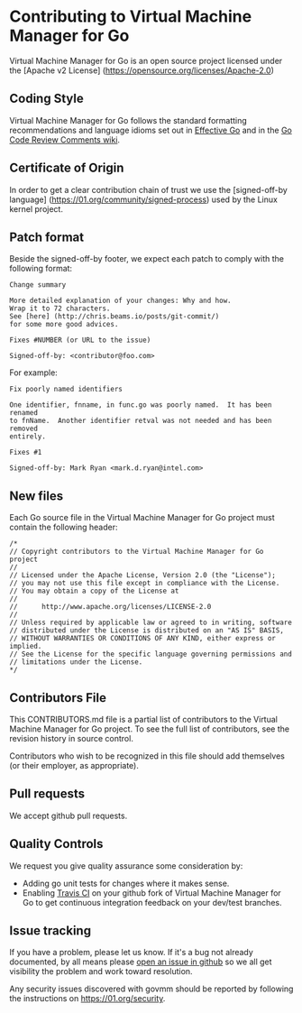 # Contributing to Virtual Machine Manager for Go

Virtual Machine Manager for Go is an open source project licensed under the [Apache v2 License] (https://opensource.org/licenses/Apache-2.0)

## Coding Style

Virtual Machine Manager for Go follows the standard formatting recommendations and language idioms set out
in [Effective Go](https://golang.org/doc/effective_go.html) and in the
[Go Code Review Comments wiki](https://github.com/golang/go/wiki/CodeReviewComments).

## Certificate of Origin

In order to get a clear contribution chain of trust we use the [signed-off-by language] (https://01.org/community/signed-process)
used by the Linux kernel project.

## Patch format

Beside the signed-off-by footer, we expect each patch to comply with the following format:

```
Change summary

More detailed explanation of your changes: Why and how.
Wrap it to 72 characters.
See [here] (http://chris.beams.io/posts/git-commit/)
for some more good advices.

Fixes #NUMBER (or URL to the issue)

Signed-off-by: <contributor@foo.com>
```

For example:

```
Fix poorly named identifiers
  
One identifier, fnname, in func.go was poorly named.  It has been renamed
to fnName.  Another identifier retval was not needed and has been removed
entirely.

Fixes #1
    
Signed-off-by: Mark Ryan <mark.d.ryan@intel.com>
```

## New files

Each Go source file in the Virtual Machine Manager for Go project must
contain the following header:

```
/*
// Copyright contributors to the Virtual Machine Manager for Go project
//
// Licensed under the Apache License, Version 2.0 (the "License");
// you may not use this file except in compliance with the License.
// You may obtain a copy of the License at
//
//      http://www.apache.org/licenses/LICENSE-2.0
//
// Unless required by applicable law or agreed to in writing, software
// distributed under the License is distributed on an "AS IS" BASIS,
// WITHOUT WARRANTIES OR CONDITIONS OF ANY KIND, either express or implied.
// See the License for the specific language governing permissions and
// limitations under the License.
*/
```

## Contributors File

This CONTRIBUTORS.md file is a partial list of contributors to the
Virtual Machine Manager for Go project. To see the full list of
contributors, see the revision history in source control.

Contributors who wish to be recognized in this file should add
themselves (or their employer, as appropriate).

## Pull requests

We accept github pull requests.

## Quality Controls

We request you give quality assurance some consideration by:

* Adding go unit tests for changes where it makes sense.
* Enabling [Travis CI](https://travis-ci.org/kata-containers/govmm) on your github fork of Virtual Machine Manager for Go to get continuous integration feedback on your dev/test branches.

## Issue tracking

If you have a problem, please let us know.  If it's a bug not already documented, by all means please [open an
issue in github](https://github.com/kata-containers/govmm/issues/new) so we all get visibility
the problem and work toward resolution.

Any security issues discovered with govmm should be reported by following the instructions on https://01.org/security.
